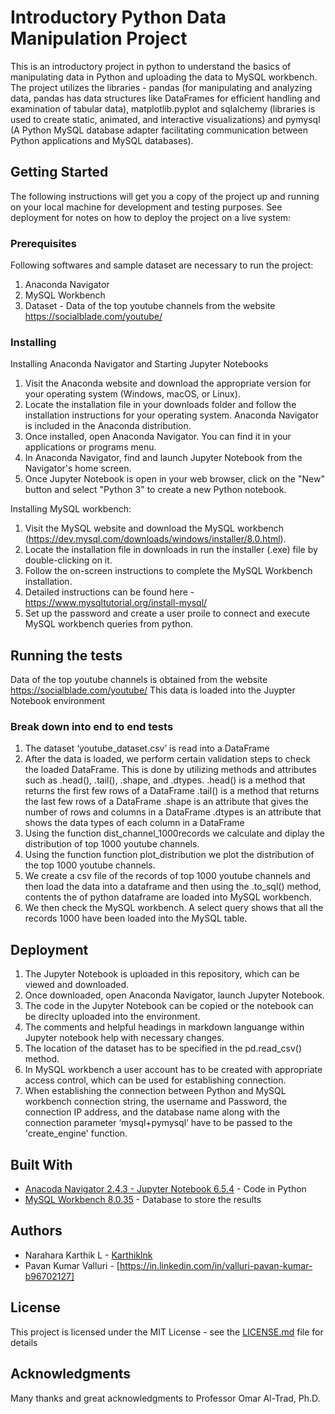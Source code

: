# Introductory Python Data Manipulation Project

This is an introductory project in python to understand the basics of manipulating data in Python and uploading the data to MySQL workbench. The project utilizes the libraries - pandas (for manipulating and analyzing data, pandas has data structures like DataFrames for efficient handling and examination of tabular data), matplotlib.pyplot and sqlalchemy (libraries is used to create static, animated, and interactive visualizations) and pymysql (A Python MySQL database adapter facilitating communication between Python applications and MySQL databases).

## Getting Started

The following instructions will get you a copy of the project up and running on your local machine for development and testing purposes. See deployment for notes on how to deploy the project on a live system:

### Prerequisites

Following softwares and sample dataset are necessary to run the project:

1. Anaconda Navigator
2. MySQL Workbench
3. Dataset - Data of the top youtube channels from the website https://socialblade.com/youtube/

### Installing

Installing Anaconda Navigator and Starting Jupyter Notebooks

1. Visit the Anaconda website and download the appropriate version for your operating system (Windows, macOS, or Linux).
2. Locate the installation file in your downloads folder and follow the installation instructions for your operating system. Anaconda Navigator is included in the Anaconda distribution.
3. Once installed, open Anaconda Navigator. You can find it in your applications or programs menu.
4. In Anaconda Navigator, find and launch Jupyter Notebook from the Navigator's home screen.
5. Once Jupyter Notebook is open in your web browser, click on the "New" button and select "Python 3" to create a new Python notebook.

Installing MySQL workbench:

1. Visit the MySQL website and download the MySQL workbench (https://dev.mysql.com/downloads/windows/installer/8.0.html).
2. Locate the installation file in downloads in run the installer (.exe) file by double-clicking on it.
3. Follow the on-screen instructions to complete the MySQL Workbench installation.
4. Detailed instructions can be found here - https://www.mysqltutorial.org/install-mysql/
5. Set up the password and create a user proile to connect and execute MySQL workbench queries from python.

## Running the tests

Data of the top youtube channels is obtained from the website https://socialblade.com/youtube/
This data is loaded into the Juypter Notebook environment

### Break down into end to end tests

1. The dataset ‘youtube_dataset.csv’ is read into a DataFrame
2. After the data is loaded, we perform certain validation steps to check the loaded DataFrame. This is done by utilizing methods and attributes such as .head(), .tail(), .shape, and .dtypes.
.head() is a method that returns the first few rows of a DataFrame
.tail() is a method that returns the last few rows of a DataFrame
.shape is an attribute that gives the number of rows and columns in a DataFrame
.dtypes is an attribute that shows the data types of each column in a DataFrame
3. Using the function dist_channel_1000records we calculate and diplay the distribution of top 1000 youtube channels.
4. Using the function function plot_distribution we plot the distribution of the top 1000 youtube channels.
5. We create a csv file of the records of top 1000 youtube channels and then load the data into a dataframe and then using the .to_sql() method, contents the of python dataframe are loaded into MySQL workbench.
6. We then check the MySQL workbench. A select query shows that all the records 1000 have been loaded into the MySQL table.


## Deployment

1. The Jupyter Notebook is uploaded in this repository, which can be viewed and downloaded.
2. Once downloaded, open Anaconda Navigator, launch Jupyter Notebook.
3. The code in the Jupyter Notebook can be copied or the notebook can be direclty uploaded into the environment.
4. The comments and helpful headings in markdown languange within Jupyter notebook help with necessary changes.
5. The location of the dataset has to be specified in the pd.read_csv() method.
6. In MySQL workbench a user account has to be created with appropriate access control, which can be used for establishing connection.
7. When establishing the connection between Python and MySQL workbench connection string, the username and Password, the connection IP address, and the database name along with the connection parameter ‘mysql+pymysql’ have to be passed to the 'create_engine' function.

## Built With

* [Anacoda Navigator 2.4.3 - Jupyter Notebook 6.5.4](https://www.anaconda.com/download) - Code in Python
* [MySQL Workbench 8.0.35](https://dev.mysql.com/downloads/windows/installer/8.0.html) - Database to store the results

## Authors

* Narahara Karthik L - [Karthiklnk](https://github.com/Karthiklnk)
* Pavan Kumar Valluri - [https://in.linkedin.com/in/valluri-pavan-kumar-b96702127]

## License

This project is licensed under the MIT License - see the [LICENSE.md](LICENSE.md) file for details

## Acknowledgments

Many thanks and great acknowledgments to Professor Omar Al-Trad, Ph.D.

